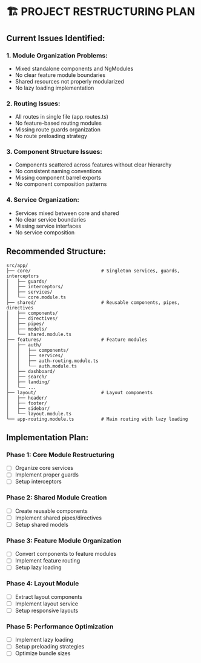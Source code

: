 # 🏗️ PROJECT RESTRUCTURING PLAN

## Current Issues Identified:

### 1. **Module Organization Problems:**
- Mixed standalone components and NgModules
- No clear feature module boundaries
- Shared resources not properly modularized
- No lazy loading implementation

### 2. **Routing Issues:**
- All routes in single file (app.routes.ts)
- No feature-based routing modules
- Missing route guards organization
- No route preloading strategy

### 3. **Component Structure Issues:**
- Components scattered across features without clear hierarchy
- No consistent naming conventions
- Missing component barrel exports
- No component composition patterns

### 4. **Service Organization:**
- Services mixed between core and shared
- No clear service boundaries
- Missing service interfaces
- No service composition

## Recommended Structure:

```
src/app/
├── core/                          # Singleton services, guards, interceptors
│   ├── guards/
│   ├── interceptors/
│   ├── services/
│   └── core.module.ts
├── shared/                        # Reusable components, pipes, directives
│   ├── components/
│   ├── directives/
│   ├── pipes/
│   ├── models/
│   └── shared.module.ts
├── features/                      # Feature modules
│   ├── auth/
│   │   ├── components/
│   │   ├── services/
│   │   ├── auth-routing.module.ts
│   │   └── auth.module.ts
│   ├── dashboard/
│   ├── search/
│   ├── landing/
│   └── ...
├── layout/                        # Layout components
│   ├── header/
│   ├── footer/
│   ├── sidebar/
│   └── layout.module.ts
└── app-routing.module.ts          # Main routing with lazy loading
```

## Implementation Plan:

### Phase 1: Core Module Restructuring
- [ ] Organize core services
- [ ] Implement proper guards
- [ ] Setup interceptors

### Phase 2: Shared Module Creation
- [ ] Create reusable components
- [ ] Implement shared pipes/directives
- [ ] Setup shared models

### Phase 3: Feature Module Organization
- [ ] Convert components to feature modules
- [ ] Implement feature routing
- [ ] Setup lazy loading

### Phase 4: Layout Module
- [ ] Extract layout components
- [ ] Implement layout service
- [ ] Setup responsive layouts

### Phase 5: Performance Optimization
- [ ] Implement lazy loading
- [ ] Setup preloading strategies
- [ ] Optimize bundle sizes